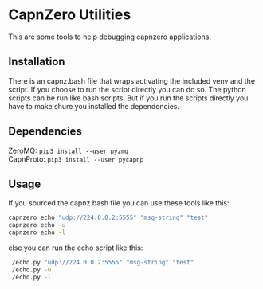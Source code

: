 # CapnZero Utilities  
This are some tools to help debugging capnzero applications.  

## Installation
There is an capnz.bash file that wraps activating the included venv and the script.
If you choose to run the script directly you can do so. The python scripts can be run like bash scripts.
But if you run the scripts directly you have to make shure you installed the dependencies.  

## Dependencies
ZeroMQ: ```pip3 install --user pyzmq```  
CapnProto: ```pip3 install --user pycapnp```  

## Usage
If you sourced the capnz.bash file you can use these tools like this:  
```bash
capnzero echo "udp://224.0.0.2:5555" "msg-string" "test"
capnzero echo -u
capnzero echo -l
```
else you can run the echo script like this:
```bash
./echo.py "udp://224.0.0.2:5555" "msg-string" "test"
./echo.py -u
./echo.py -l
```